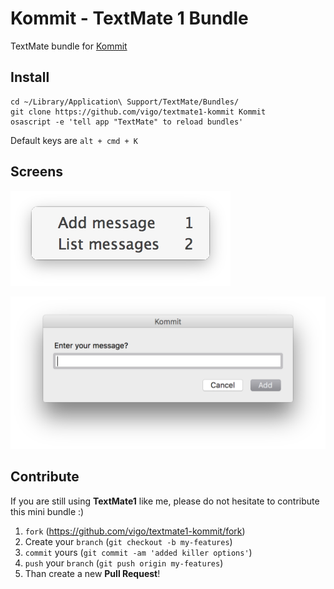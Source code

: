 # Kommit - TextMate 1 Bundle

TextMate bundle for [Kommit][01]

## Install

    cd ~/Library/Application\ Support/TextMate/Bundles/
    git clone https://github.com/vigo/textmate1-kommit Kommit
    osascript -e 'tell app "TextMate" to reload bundles'

Default keys are `alt + cmd + K`

## Screens

![Image 1](https://github.com/vigo/textmate1-kommit/raw/master/Screenshots/kommit-options.png)

![Image 2](https://github.com/vigo/textmate1-kommit/raw/master/Screenshots/kommit-input.png)

## Contribute

If you are still using **TextMate1** like me, please do not hesitate to contribute
this mini bundle :)

1. `fork` (https://github.com/vigo/textmate1-kommit/fork)
1. Create your `branch` (`git checkout -b my-features`)
1. `commit` yours (`git commit -am 'added killer options'`)
1. `push` your `branch` (`git push origin my-features`)
1. Than create a new **Pull Request**!



[01]: https://github.com/bilgi-webteam/kommit